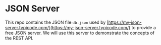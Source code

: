 # JSON Server

This repo contains the JSON file `db.json` used by [https://my-json-server.typicode.com/](https://my-json-server.typicode.com/) to provide a free JSON server. We will use this server to demonstrate the concepts of the REST API.
